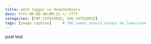 ```yaml
---
title: wd14 tagger vs deepdanbooru
date: YYYY-MM-DD HH:MM:SS +/-TTTT
categories: [TOP_CATEGORIE, SUB_CATEGORIE]
tags: [image caption]     # TAG names should always be lowercase
---
```


post test
